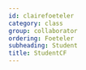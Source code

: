 ```yaml
---
id: clairefoeteler
category: class 
group: collaborator
ordering: Foeteler
subheading: Student
title: StudentCF
---
```


